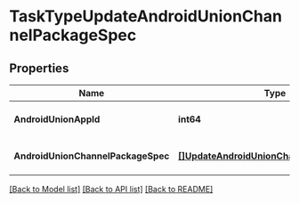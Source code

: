 # TaskTypeUpdateAndroidUnionChannelPackageSpec

## Properties
Name | Type | Description | Notes
------------ | ------------- | ------------- | -------------
**AndroidUnionAppId** | **int64** |  | [optional] [default to null]
**AndroidUnionChannelPackageSpec** | [**[]UpdateAndroidUnionChannelPackageSpec**](update_android_union_channel_package_spec.md) |  | [optional] [default to null]

[[Back to Model list]](../README.md#documentation-for-models) [[Back to API list]](../README.md#documentation-for-api-endpoints) [[Back to README]](../README.md)


